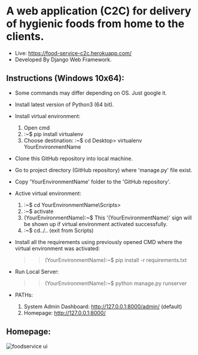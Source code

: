 # A web application (C2C) for delivery of hygienic foods from home to the clients.
* Live: https://food-service-c2c.herokuapp.com/
* Developed By Django Web Framework.

## Instructions (Windows 10x64):
* Some commands may differ depending on OS. Just google it.

* Install latest version of Python3 (64 bit).

* Install virtual environment:
  1. Open cmd
  2. :~$ pip install virtualenv 
  3. Choose destination: :~$ cd Desktop> virtualenv YourEnvironmentName
  
* Clone this GitHub repository into local machine.

* Go to project directory (GitHub repository) where 'manage.py' file exist.

* Copy 'YourEnvironmentName' folder to the 'GitHub repository'.

* Active virtual environment:
  1. :~$ cd YourEnvironmentName\Scripts>
  2. :~$ activate
  3. (YourEnvironmentName):~$ This '(YourEnvironmentName)' sign will be shown up if virtual environment activated successfully.
  4. :~$ cd../.. (exit from Scripts)

* Install all the requirements using previously opened CMD where the virtual environment was activated:
  >> (YourEnvironmentName):~$ pip install -r requirements.txt
  
* Run Local Server:
  >> (YourEnvironmentName):~$ python manage.py runserver

* PATHs:
  1. System Admin Dashboard: http://127.0.0.1:8000/admin/ (default)
  2. Homepage: http://127.0.0.1:8000/
  
## Homepage:
![foodservice ui](https://user-images.githubusercontent.com/23103980/49749826-7a99d100-fcd3-11e8-9b59-569323d6ebf3.png)
